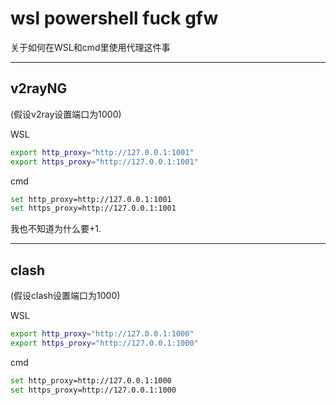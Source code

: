 # wsl powershell fuck gfw
关于如何在WSL和cmd里使用代理这件事

---
v2rayNG
---
(假设v2ray设置端口为1000)

WSL
```sh
export http_proxy="http://127.0.0.1:1001"
export https_proxy="http://127.0.0.1:1001"
```

cmd
```sh
set http_proxy=http://127.0.0.1:1001
set https_proxy=http://127.0.0.1:1001
```
我也不知道为什么要+1.

---
clash
---
(假设clash设置端口为1000)

WSL
```sh
export http_proxy="http://127.0.0.1:1000"
export https_proxy="http://127.0.0.1:1000"
```

cmd
```sh
set http_proxy=http://127.0.0.1:1000
set https_proxy=http://127.0.0.1:1000
```
